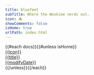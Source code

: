 ```yaml
---
title: bluefeet
subTitle: Where the Wookiee nerds out.
icon: ⛺
showComments: false
isHome: true
urlPath: index.html
---
```


<div class="row row-cols-1 row-cols-lg-2">
{{#each docs}}{{#unless isHome}}
  <div class="col doc-col">
    <a href="{{urlPath}}" class="doc-a">
      <div class="row doc-tile">
        <div class="col-auto doc-tile-icon">{{icon}}</div>
        <div class="col doc-tile-title">{{title}}</div>
        <div class="col-auto doc-tile-date">{{modifyDate}}</div>
      </div>
    </a>
  </div>
{{/unless}}{{/each}}
</div>
